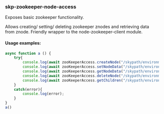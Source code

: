 ### skp-zookeeper-node-access

Exposes basic zookeeper functionality.

Allows creating/ setting/ deleting zookeeper znodes and retrieving data from znode.
Friendly wrapper to the node-zookeeper-client module.

#### Usage examples:

```javascript
async function a () {
    try{
        console.log(await zooKeeperAccess.createNode("/skypath/environment/dev/zookeeperAccess/test/val3"))
        console.log(await zooKeeperAccess.setNodeData("/skypath/environment/dev/zookeeperAccess/test/val3","TestVal"))
        console.log(await zooKeeperAccess.getNodeData("/skypath/environment/dev/zookeeperAccess/test/val3"))
        console.log(await zooKeeperAccess.deleteNode("/skypath/environment/dev/zookeeperAccess/test/val3"))
        console.log(await zooKeeperAccess.getChildren("/skypath/environment/dev/zookeeperAccess"))
    }
    catch(error){
        console.log(error);
    }
}
a()
```
